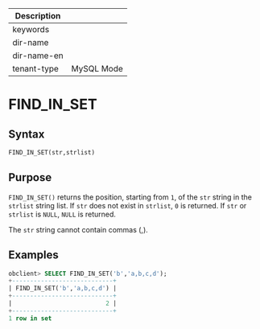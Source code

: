 | Description   |                 |
|---------------|-----------------|
| keywords      |                 |
| dir-name      |                 |
| dir-name-en   |                 |
| tenant-type   | MySQL Mode      |

# FIND_IN_SET

## Syntax

```sql
FIND_IN_SET(str,strlist)
```

## Purpose

`FIND_IN_SET()` returns the position, starting from `1`, of the `str` string in the `strlist` string list. If `str` does not exist in `strlist`, `0` is returned. If `str` or `strlist` is `NULL`, `NULL` is returned.

The `str` string cannot contain commas (,).

## Examples

```sql
obclient> SELECT FIND_IN_SET('b','a,b,c,d');
+----------------------------+
| FIND_IN_SET('b','a,b,c,d') |
+----------------------------+
|                          2 |
+----------------------------+
1 row in set
```
